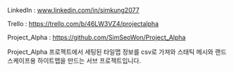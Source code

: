 LinkedIn : www.linkedin.com/in/simkung2077

Trello : https://trello.com/b/46LW3VZ4/projectalpha

Project_Alpha : https://github.com/SimSeoWon/Project_Alpha

Project_Alpha 프로젝트에서 세팅된 타일맵 정보를 csv로 가져와 스태틱 메시와 랜드스케이프용 하이트맵을 만드는 서브 프로젝트입니다.
